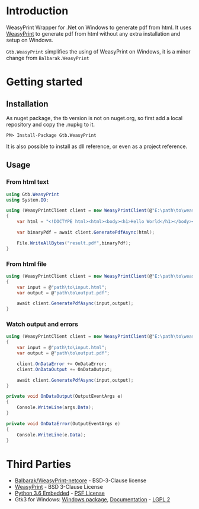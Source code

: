 
# Introduction
WeasyPrint Wrapper for .Net on Windows to generate pdf from html. It uses [WeasyPrint](https://github.com/Kozea/WeasyPrint) to generate pdf from html without any extra installation and setup on Windows.

`Gtb.WeasyPrint` simplifies the using of WeasyPrint on Windows, it is a minor change from `Balbarak.WeasyPrint` 


# Getting started

## Installation

As nuget package, the tb version is not on nuget.org, so first add a local repository and copy the .nupkg to it.

`PM> Install-Package Gtb.WeasyPrint`

It is also possible to install as dll reference, or even as a project reference.

## Usage

### From html text 

```C#
using Gtb.WeasyPrint
using System.IO;

using (WeasyPrintClient client = new WeasyPrintClient(@"E:\path\to\weasy"))
{
    var html = "<!DOCTYPE html><html><body><h1>Hello World</h1></body></html>";

    var binaryPdf = await client.GeneratePdfAsync(html);

    File.WriteAllBytes("result.pdf",binaryPdf);
}
```

### From html file
```C#
using (WeasyPrintClient client = new WeasyPrintClient(@"E:\path\to\weasy"))
{
    var input = @"path\to\input.html";
    var output = @"path\to\output.pdf";

    await client.GeneratePdfAsync(input,output);
}
```

### Watch output and errors
```C#
using (WeasyPrintClient client = new WeasyPrintClient(@"E:\path\to\weasy"))
{
    var input = @"path\to\input.html";
    var output = @"path\to\output.pdf";

    client.OnDataError += OnDataError;
    client.OnDataOutput += OnDataOutput;

    await client.GeneratePdfAsync(input,output);
}

private void OnDataOutput(OutputEventArgs e)
{
    Console.WriteLine(args.Data);
}

private void OnDataError(OutputEventArgs e)
{
    Console.WriteLine(e.Data);
}
```

# Third Parties
* [Balbarak/WeasyPrint-netcore](https://github.com/balbarak/WeasyPrint-netcore) - BSD-3-Clause license
* [WeasyPrint](https://github.com/Kozea/WeasyPrint) - BSD 3-Clause License 
* [Python 3.6 Embedded](https://wiki.python.org/moin/EmbeddedPython) - [PSF License](https://docs.python.org/3/license.html)
* Gtk3 for Windows:  [Windows package](https://github.com/tschoonj/GTK-for-Windows-Runtime-Environment-Installer),  [Documentation](https://gnome.pages.gitlab.gnome.org/gtk/) - [LGPL 2](https://gitlab.gnome.org/GNOME/gtk/-/blob/main/COPYING)
